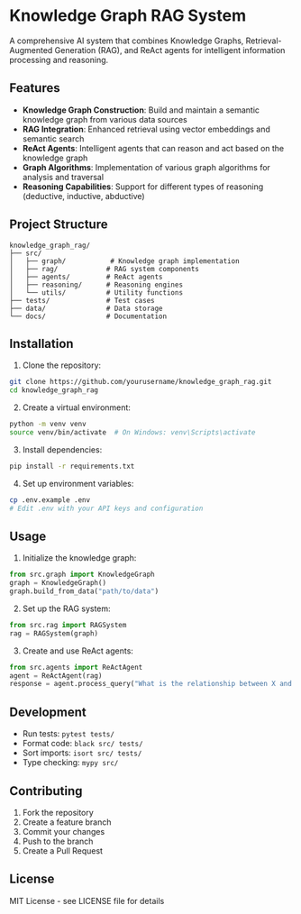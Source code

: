 # Knowledge Graph RAG System

A comprehensive AI system that combines Knowledge Graphs, Retrieval-Augmented Generation (RAG), and ReAct agents for intelligent information processing and reasoning.

## Features

- **Knowledge Graph Construction**: Build and maintain a semantic knowledge graph from various data sources
- **RAG Integration**: Enhanced retrieval using vector embeddings and semantic search
- **ReAct Agents**: Intelligent agents that can reason and act based on the knowledge graph
- **Graph Algorithms**: Implementation of various graph algorithms for analysis and traversal
- **Reasoning Capabilities**: Support for different types of reasoning (deductive, inductive, abductive)

## Project Structure

```
knowledge_graph_rag/
├── src/
│   ├── graph/           # Knowledge graph implementation
│   ├── rag/            # RAG system components
│   ├── agents/         # ReAct agents
│   ├── reasoning/      # Reasoning engines
│   └── utils/          # Utility functions
├── tests/              # Test cases
├── data/               # Data storage
└── docs/               # Documentation
```

## Installation

1. Clone the repository:
```bash
git clone https://github.com/yourusername/knowledge_graph_rag.git
cd knowledge_graph_rag
```

2. Create a virtual environment:
```bash
python -m venv venv
source venv/bin/activate  # On Windows: venv\Scripts\activate
```

3. Install dependencies:
```bash
pip install -r requirements.txt
```

4. Set up environment variables:
```bash
cp .env.example .env
# Edit .env with your API keys and configuration
```

## Usage

1. Initialize the knowledge graph:
```python
from src.graph import KnowledgeGraph
graph = KnowledgeGraph()
graph.build_from_data("path/to/data")
```

2. Set up the RAG system:
```python
from src.rag import RAGSystem
rag = RAGSystem(graph)
```

3. Create and use ReAct agents:
```python
from src.agents import ReActAgent
agent = ReActAgent(rag)
response = agent.process_query("What is the relationship between X and Y?")
```

## Development

- Run tests: `pytest tests/`
- Format code: `black src/ tests/`
- Sort imports: `isort src/ tests/`
- Type checking: `mypy src/`

## Contributing

1. Fork the repository
2. Create a feature branch
3. Commit your changes
4. Push to the branch
5. Create a Pull Request

## License

MIT License - see LICENSE file for details 